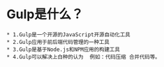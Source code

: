 # Gulp是什么？
    * 1.Gulp是一个开源的JavaScript开源自动化工具
    * 2.Gulp应用于前后端代码管理的一种工具
    * 3.Gulp是基于Node.js和NPM应用的构建工具
    * 4.Gulp可以解决上白种的认为  例如：代码压缩 合并代码等。
